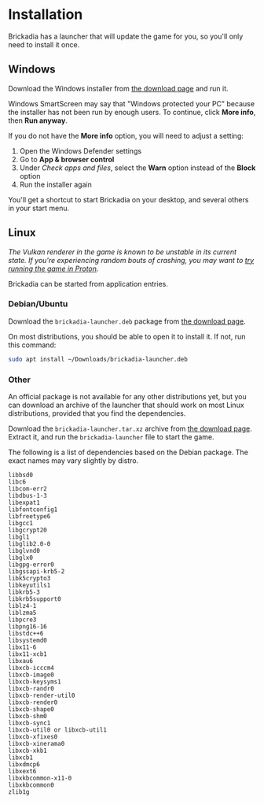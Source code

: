# Installation

Brickadia has a launcher that will update the game for you, so you'll only need to install it once.

## Windows

Download the Windows installer from [the download page] and run it.

Windows SmartScreen may say that "Windows protected your PC" because the installer has not been run by enough users. To continue, click **More info**, then **Run anyway**.

If you do not have the **More info** option, you will need to adjust a setting:

1. Open the Windows Defender settings
2. Go to **App & browser control**
3. Under *Check apps and files*, select the **Warn** option instead of the **Block** option
4. Run the installer again

You'll get a shortcut to start Brickadia on your desktop, and several others in your start menu.

## Linux

*The Vulkan renderer in the game is known to be unstable in its current state. If you're experiencing random bouts of crashing, you may want to [try running the game in Proton](./installation_proton.md).*

Brickadia can be started from application entries.

### Debian/Ubuntu

Download the `brickadia-launcher.deb` package from [the download page].

On most distributions, you should be able to open it to install it. If not, run this command:

```bash
sudo apt install ~/Downloads/brickadia-launcher.deb
```

### Other

An official package is not available for any other distributions yet, but you can download an archive of the launcher that should work on most Linux distributions, provided that you find the dependencies.

Download the `brickadia-launcher.tar.xz` archive from [the download page]. Extract it, and run the `brickadia-launcher` file to start the game.

[the download page]: https://brickadia.com/download

The following is a list of dependencies based on the Debian package. The exact names may vary slightly by distro.
```
libbsd0
libc6
libcom-err2
libdbus-1-3
libexpat1
libfontconfig1
libfreetype6
libgcc1
libgcrypt20
libgl1
libglib2.0-0
libglvnd0
libglx0
libgpg-error0
libgssapi-krb5-2
libk5crypto3
libkeyutils1
libkrb5-3
libkrb5support0
liblz4-1
liblzma5
libpcre3
libpng16-16
libstdc++6
libsystemd0
libx11-6
libx11-xcb1
libxau6
libxcb-icccm4
libxcb-image0
libxcb-keysyms1
libxcb-randr0
libxcb-render-util0
libxcb-render0
libxcb-shape0
libxcb-shm0
libxcb-sync1
libxcb-util0 or libxcb-util1
libxcb-xfixes0
libxcb-xinerama0
libxcb-xkb1
libxcb1
libxdmcp6
libxext6
libxkbcommon-x11-0
libxkbcommon0
zlib1g
```
